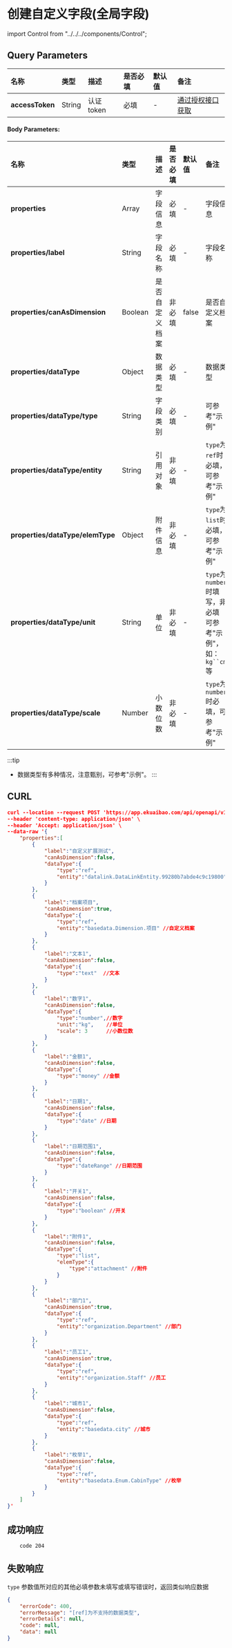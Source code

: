 # 创建自定义字段(全局字段)

import Control from "../../../components/Control";

<Control
method="POST"
url="/api/openapi/v1/property/addPropertySet"
/>

## Query Parameters

| 名称 | 类型 | 描述 | 是否必填 | 默认值 | 备注 |
| :--- | :--- | :--- | :--- |:--- | :--- |
| **accessToken** | String | 认证token | 必填 | - | [通过授权接口获取](/docs/open-api/getting-started/auth) |

#### Body Parameters:

| 名称 | 类型 | 描述 | 是否必填 | 默认值 | 备注 |
| :--- | :--- | :--- | :--- |:--- | :--- |
|**properties**                   | Array   | 字段信息      | 必填  | - | 字段信息 | 
|**properties/label**             | String  | 字段名称      | 必填  | - | 字段名称 | 
|**properties/canAsDimension**    | Boolean | 是否自定义档案 | 非必填 | false | 是否自定义档案 | 
|**properties/dataType**          | Object  | 数据类型      | 必填  | - | 数据类型 | 
|**properties/dataType/type**     | String  | 字段类别      | 必填  | - | 可参考"示例" | 
|**properties/dataType/entity**   | String  | 引用对象      | 非必填 | - | `type`为`ref`时必填，可参考"示例" | 
|**properties/dataType/elemType** | Object  | 附件信息      | 非必填 | - | `type`为`list`时必填，可参考"示例" | 
|**properties/dataType/unit**     | String  | 单位         | 非必填 | - | `type`为`number`时填写，非必填<br/>可参考"示例"，如：`kg``cm`等 | 
|**properties/dataType/scale**    | Number  | 小数位数      | 非必填 | - | `type`为`number`时必填，可参考"示例" | 

:::tip
- 数据类型有多种情况，注意甄别，可参考"示例"。
:::

## CURL
```json
curl --location --request POST 'https://app.ekuaibao.com/api/openapi/v1/property/addPropertySet?accessToken=f8QbuH2hwQ5E00' \
--header 'content-type: application/json' \
--header 'Accept: application/json' \
--data-raw '{
    "properties":[
        {
            "label":"自定义扩展测试",
            "canAsDimension":false,
            "dataType":{
                "type":"ref",
                "entity":"datalink.DataLinkEntity.99280b7abde4c9c19800" //自定义扩展
            }
        },
        {
            "label":"档案项目",
            "canAsDimension":true,
            "dataType":{
                "type":"ref",
                "entity":"basedata.Dimension.项目" //自定义档案
            }
        },
        {
            "label":"文本1",
            "canAsDimension":false,
            "dataType":{
                "type":"text"  //文本
            }
        },
        {
            "label":"数字1",
            "canAsDimension":false,
            "dataType":{
                "type":"number",//数字
                "unit":"kg",    //单位
                "scale": 3      //小数位数
            }
        },
        {
            "label":"金额1",
            "canAsDimension":false,
            "dataType":{
                "type":"money" //金额
            }
        },
        {
            "label":"日期1",
            "canAsDimension":false,
            "dataType":{
                "type":"date" //日期
            }
        },
        {
            "label":"日期范围1",
            "canAsDimension":false,
            "dataType":{
                "type":"dateRange" //日期范围
            }
        },
        {
            "label":"开关1",
            "canAsDimension":false,
            "dataType":{
                "type":"boolean" //开关
            }
        },
        {
            "label":"附件1",
            "canAsDimension":false,
            "dataType":{
                "type":"list",
                "elemType":{
                    "type":"attachment" //附件
                }
            }
        },
        {
            "label":"部门1",
            "canAsDimension":true,
            "dataType":{
                "type":"ref",
                "entity":"organization.Department" //部门
            }
        },
        {
            "label":"员工1",
            "canAsDimension":true,
            "dataType":{
                "type":"ref",
                "entity":"organization.Staff" //员工
            }
        },
        {
            "label":"城市1",
            "canAsDimension":false,
            "dataType":{
                "type":"ref",
                "entity":"basedata.city" //城市
            }
        },
        {
            "label":"枚举1",
            "canAsDimension":false,
            "dataType":{
                "type":"ref",
                "entity":"basedata.Enum.CabinType" //枚举
            }
        }
    ]
}'
```

## 成功响应
```text
    code 204
```

## 失败响应
`type` 参数值所对应的其他必填参数未填写或填写错误时，返回类似响应数据
```json
{
    "errorCode": 400,
    "errorMessage": "[ref]为不支持的数据类型",
    "errorDetails": null,
    "code": null,
    "data": null
}
```